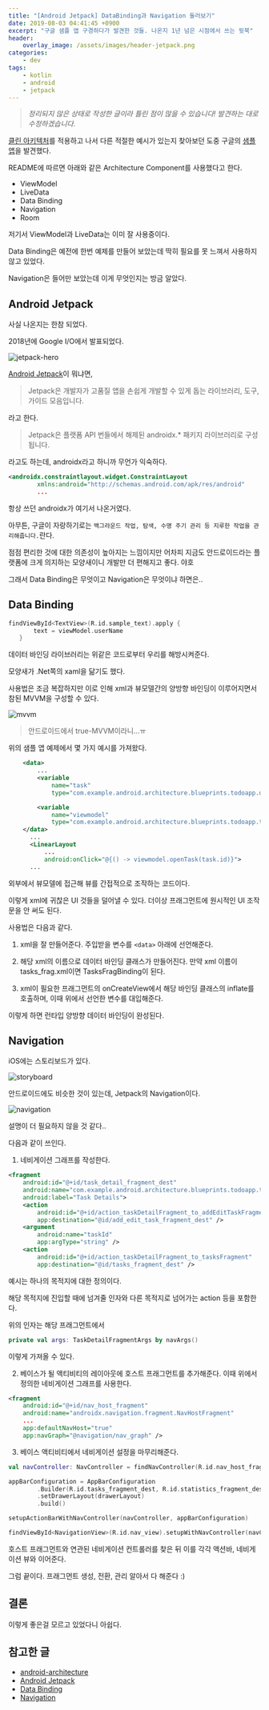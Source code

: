 ```yaml
---
title: "[Android Jetpack] DataBinding과 Navigation 둘러보기"
date: 2019-08-03 04:41:45 +0900
excerpt: "구글 샘플 앱 구경하다가 발견한 것들. 나온지 1년 넘은 시점에서 쓰는 뒷북"
header:
    overlay_image: /assets/images/header-jetpack.png
categories:
    - dev
tags:
    - kotlin
    - android
    - jetpack
---
```


> *정리되지 않은 상태로 작성한 글이라 틀린 점이 많을 수 있습니다! 발견하는 대로 수정하겠습니다.*

[클린 아키텍처]()를 적용하고 나서 다른 적절한 예시가 있는지 찾아보던 도중 구글의 [샘플 앱](https://github.com/googlesamples/android-architecture/tree/usecases)을 발견했다.

README에 따르면 아래와 같은 Architecture Component를 사용했다고 한다.
- ViewModel
- LiveData
- Data Binding
- Navigation
- Room

저기서 ViewModel과 LiveData는 이미 잘 사용중이다.

Data Binding은 예전에 한번 예제를 만들어 보았는데 딱히 필요를 못 느껴서 사용하지 않고 있었다.

Navigation은 들어만 보았는데 이게 무엇인지는 방금 알았다.

## Android Jetpack

사실 나온지는 한참 되었다.

2018년에 Google I/O에서 발표되었다.

![jetpack-hero](/assets/images/jetpack-hero.svg)

[Android Jetpack](https://developer.android.com/jetpack?hl=ko)이 뭐냐면,

> Jetpack은 개발자가 고품질 앱을 손쉽게 개발할 수 있게 돕는 라이브러리, 도구, 가이드 모음입니다.

라고 한다.

> Jetpack은 플랫폼 API 번들에서 해제된 androidx.* 패키지 라이브러리로 구성됩니다.

라고도 하는데, androidx라고 하니까 무언가 익숙하다.

~~~xml
<androidx.constraintlayout.widget.ConstraintLayout
        xmlns:android="http://schemas.android.com/apk/res/android"
        ...
~~~

항상 쓰던 androidx가 여기서 나온거였다.

아무튼, 구글이 자랑하기로는 `백그라운드 작업, 탐색, 수명 주기 관리 등 지루한 작업을 관리해줍니다.`란다.

점점 편리한 것에 대한 의존성이 높아지는 느낌이지만 어차피 지금도 안드로이드라는 플랫폼에 크게 의지하는 모양새이니 개발만 더 편해지고 좋다. 야호

그래서 Data Binding은 무엇이고 Navigation은 무엇이냐 하면은..


## Data Binding

~~~kotlin
findViewById<TextView>(R.id.sample_text).apply {
       text = viewModel.userName
   }
~~~

데이터 바인딩 라이브러리는 위같은 코드로부터 우리를 해방시켜준다.

모양새가 .Net쪽의 xaml을 닮기도 했다.

사용법은 조금 복잡하지만 이로 인해 xml과 뷰모델간의 양방향 바인딩이 이루어지면서 참된 MVVM을 구성할 수 있다.

![mvvm](https://i.imgur.com/hGnEKvv.png)
> 안드로이드에서 true-MVVM이라니...ㅠ

위의 샘플 앱 예제에서 몇 가지 예시를 가져왔다.

~~~xml
    <data>
        ...
        <variable
            name="task"
            type="com.example.android.architecture.blueprints.todoapp.data.Task" />

        <variable
            name="viewmodel"
            type="com.example.android.architecture.blueprints.todoapp.tasks.TasksViewModel" />
    </data>
      ...
      <LinearLayout
          ...
          android:onClick="@{() -> viewmodel.openTask(task.id)}">
      ...
~~~

외부에서 뷰모델에 접근해 뷰를 간접적으로 조작하는 코드이다.

이렇게 xml에 귀찮은 UI 것들을 덜어낼 수 있다. 더이상 프래그먼트에 원시적인 UI 조작문을 안 써도 된다.

사용법은 다음과 같다.

1. xml을 잘 만들어준다. 주입받을 변수를 `<data>` 아래에 선언해준다.

2. 해당 xml의 이름으로 데이터 바인딩 클래스가 만들어진다. 만약 xml 이름이 tasks_frag.xml이면 TasksFragBinding이 된다.

3. xml이 필요한 프래그먼트의 onCreateView에서 해당 바인딩 클래스의 inflate를 호출하며, 이때 위에서 선언한 변수를 대입해준다.

이렇게 하면 런타입 양방향 데이터 바인딩이 완성된다.


## Navigation

iOS에는 스토리보드가 있다.

![storyboard](https://i.imgur.com/uu0j6rg.png)

안드로이드에도 비슷한 것이 있는데, Jetpack의 Navigation이다.

![navigation](https://i.imgur.com/teYViGj.png)

설명이 더 필요하지 않을 것 같다..

다음과 같이 쓰인다.

1. 네비게이션 그래프를 작성한다.

~~~xml
<fragment
    android:id="@+id/task_detail_fragment_dest"
    android:name="com.example.android.architecture.blueprints.todoapp.taskdetail.TaskDetailFragment"
    android:label="Task Details">
    <action
        android:id="@+id/action_taskDetailFragment_to_addEditTaskFragment"
        app:destination="@id/add_edit_task_fragment_dest" />
    <argument
        android:name="taskId"
        app:argType="string" />
    <action
        android:id="@+id/action_taskDetailFragment_to_tasksFragment"
        app:destination="@id/tasks_fragment_dest" />
~~~

예시는 하나의 목적지에 대한 정의이다.

해당 목적지에 진입할 때에 넘겨줄 인자와 다른 목적지로 넘어가는 action 등을 포함한다.

위의 인자는 해당 프래그먼트에서
~~~kotlin
private val args: TaskDetailFragmentArgs by navArgs()
~~~
이렇게 가져올 수 있다.

2. 베이스가 될 액티비티의 레이아웃에 호스트 프래그먼트를 추가해준다. 이때 위에서 정의한 네비게이션 그래프를 사용한다.

~~~xml
<fragment
    android:id="@+id/nav_host_fragment"
    android:name="androidx.navigation.fragment.NavHostFragment"
    ...
    app:defaultNavHost="true"
    app:navGraph="@navigation/nav_graph" />
~~~

3. 베이스 액티비티에서 네비게이션 설정을 마무리해준다.

~~~kotlin
val navController: NavController = findNavController(R.id.nav_host_fragment)

appBarConfiguration = AppBarConfiguration
        .Builder(R.id.tasks_fragment_dest, R.id.statistics_fragment_dest)
        .setDrawerLayout(drawerLayout)
        .build()

setupActionBarWithNavController(navController, appBarConfiguration)

findViewById<NavigationView>(R.id.nav_view).setupWithNavController(navController)
~~~

호스트 프래그먼트와 연관된 네비게이션 컨트롤러를 찾은 뒤 이를 각각 액션바, 네비게이션 뷰와 이어준다.

그럼 끝이다. 프래그먼트 생성, 전환, 관리 알아서 다 해준다 :)


## 결론

이렇게 좋은걸 모르고 있었다니 아쉽다.

## 참고한 글

- [android-architecture](https://github.com/googlesamples/android-architecture/tree/usecases)
- [Android Jetpack](https://developer.android.com/jetpack?hl=ko)
- [Data Binding](https://developer.android.com/topic/libraries/data-binding/?hl=ko)
- [Navigation](https://developer.android.com/guide/navigation/?hl=ko)
